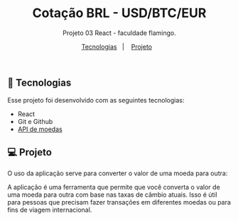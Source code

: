 <h1 align="center"> Cotação BRL - USD/BTC/EUR </h1>

<p align="center">
Projeto 03 React - faculdade flamingo.
</p>

<p align="center">
  <a href="#-tecnologias">Tecnologias</a>&nbsp;&nbsp;&nbsp;|&nbsp;&nbsp;&nbsp;
  <a href="#-projeto">Projeto</a>&nbsp;&nbsp;&nbsp;
</p>

<br>


## 🚀 Tecnologias

Esse projeto foi desenvolvido com as seguintes tecnologias:

- React
- Git e Github
- [API de moedas](https://docs.awesomeapi.com.br/api-de-moedas)

## 💻 Projeto

O uso da aplicação serve para converter o valor de uma moeda para outra:

A aplicação é uma ferramenta que permite que você converta o valor de uma moeda para outra com base nas taxas de câmbio atuais. Isso é útil para pessoas que precisam fazer transações em diferentes moedas ou para fins de viagem internacional.
